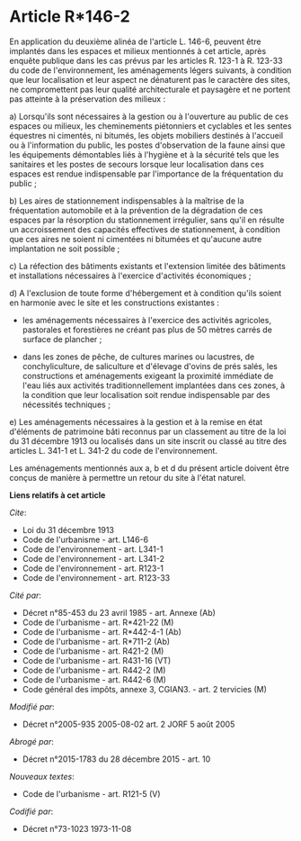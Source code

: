 # Article R*146-2

En application du deuxième alinéa de l'article L. 146-6, peuvent être implantés dans les espaces et milieux mentionnés à cet
article, après enquête publique dans les cas prévus par les articles R. 123-1 à R. 123-33 du code de l'environnement, les
aménagements légers suivants, à condition que leur localisation et leur aspect ne dénaturent pas le caractère des sites, ne
compromettent pas leur qualité architecturale et paysagère et ne portent pas atteinte à la préservation des milieux : 

a) Lorsqu'ils sont nécessaires à la gestion ou à l'ouverture au public de ces espaces ou milieux, les cheminements
piétonniers et cyclables et les sentes équestres ni cimentés, ni bitumés, les objets mobiliers destinés à l'accueil ou à
l'information du public, les postes d'observation de la faune ainsi que les équipements démontables liés à l'hygiène et à la
sécurité tels que les sanitaires et les postes de secours lorsque leur localisation dans ces espaces est rendue indispensable
par l'importance de la fréquentation du public ; 

b) Les aires de stationnement indispensables à la maîtrise de la fréquentation automobile et à la prévention de la
dégradation de ces espaces par la résorption du stationnement irrégulier, sans qu'il en résulte un accroissement des
capacités effectives de stationnement, à condition que ces aires ne soient ni cimentées ni bitumées et qu'aucune autre
implantation ne soit possible ; 

c) La réfection des bâtiments existants et l'extension limitée des bâtiments et installations nécessaires à l'exercice
d'activités économiques ; 

d) A l'exclusion de toute forme d'hébergement et à condition qu'ils soient en harmonie avec le site et les constructions
existantes : 

- les aménagements nécessaires à l'exercice des activités agricoles, pastorales et forestières ne créant pas plus de 50
mètres carrés de surface de plancher ; 

- dans les zones de pêche, de cultures marines ou lacustres, de conchyliculture, de saliculture et d'élevage d'ovins de prés
salés, les constructions et aménagements exigeant la proximité immédiate de l'eau liés aux activités traditionnellement
implantées dans ces zones, à la condition que leur localisation soit rendue indispensable par des nécessités techniques ; 

e) Les aménagements nécessaires à la gestion et à la remise en état d'éléments de patrimoine bâti reconnus par un classement
au titre de la loi du 31 décembre 1913 ou localisés dans un site inscrit ou classé au titre des articles L. 341-1 et L. 341-2
du code de l'environnement. 

Les aménagements mentionnés aux a, b et d du présent article doivent être conçus de manière à permettre un retour du site à
l'état naturel.

**Liens relatifs à cet article**

_Cite_:

  - Loi du 31 décembre 1913
  - Code de l'urbanisme - art. L146-6
  - Code de l'environnement - art. L341-1
  - Code de l'environnement - art. L341-2
  - Code de l'environnement - art. R123-1
  - Code de l'environnement - art. R123-33

_Cité par_:

  - Décret n°85-453 du 23 avril 1985 - art. Annexe (Ab)
  - Code de l'urbanisme - art. R*421-22 (M)
  - Code de l'urbanisme - art. R*442-4-1 (Ab)
  - Code de l'urbanisme - art. R*711-2 (Ab)
  - Code de l'urbanisme - art. R421-2 (M)
  - Code de l'urbanisme - art. R431-16 (VT)
  - Code de l'urbanisme - art. R442-2 (M)
  - Code de l'urbanisme - art. R442-6 (M)
  - Code général des impôts, annexe 3, CGIAN3. - art. 2 tervicies (M)

_Modifié par_:

  - Décret n°2005-935 2005-08-02 art. 2 JORF 5 août 2005

_Abrogé par_:

  - Décret n°2015-1783 du 28 décembre 2015 - art. 10

_Nouveaux textes_:

  - Code de l'urbanisme - art. R121-5 (V)

_Codifié par_:

  - Décret n°73-1023 1973-11-08
